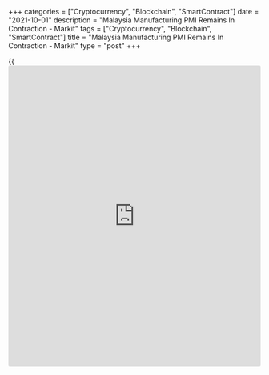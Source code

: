 +++
categories = ["Cryptocurrency", "Blockchain", "SmartContract"]
date = "2021-10-01"
description = "Malaysia Manufacturing PMI Remains In Contraction - Markit"
tags = ["Cryptocurrency", "Blockchain", "SmartContract"]
title = "Malaysia Manufacturing PMI Remains In Contraction - Markit"
type = "post"
+++

{{<iframe id="large-banner" src="https://www.bounty.group/#slide=23.0" width="100%" height="600" scrolling="no" style="border: 0px solid rgb(216, 221, 230); border-radius: 3px;">}}

The manufacturing sector in Malaysia continued to contract in September,
albeit at a slower pace, the latest survey from Markit Economics showed
on Friday with a manufacturing PMI score of 48.1.

That's up from 43.4 in August and it remains beneath the boom-or-bust
line of 50 that separates expansion from contraction.

Both output volumes and new order inflows continued to be scaled back in
September, though rates of decline both eased to the softest in four
months.

Manufacturers commonly reported that strict pandemic restrictions had
hampered production capacity and client demand. Foreign demand for
Malaysian manufactured goods also moderated, but at a softer pace than
total new orders.

For comments and feedback [contact](https://www.playgroundfx.com/contact/): editorial@rtt[news](https://www.letsplayfx.com/blog/forex-news-website/).com

[Economic News][1]

 **What parts of the world are seeing the best (and worst) economic
performances lately? Click[here][2] to check out our [Econ Scorecard][2]
and find out! See up-to-the-moment [ranking](https://www.playgroundfx.com/blog/crypto-exchange-ranking/)s for the best and worst
performers in [GDP][3], [unemployment rate][4], [inflation][5] and much
more.**

   1. www.rtt[news](https://www.letsplayfx.com/blog/forex-news-website/).com/Content/EconomicNews.aspx
   2. www.rtt[news](https://www.letsplayfx.com/blog/forex-news-website/).com/economic-scorecard/world-rank/industrial-production/highest-performance.aspx
   3. www.rtt[news](https://www.letsplayfx.com/blog/forex-news-website/).com/economic-scorecard/world-rank/GDP/highest-performance.aspx
   4. www.rtt[news](https://www.letsplayfx.com/blog/forex-news-website/).com/economic-scorecard/world-rank/unemployment-rate/lowest-performance.aspx
   5. www.rtt[news](https://www.letsplayfx.com/blog/forex-news-website/).com/economic-scorecard/world-rank/CPI/highest-performance.aspx
